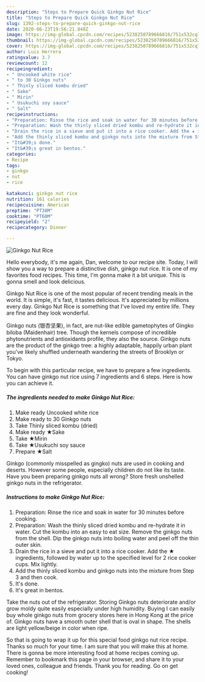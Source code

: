 ```yaml
---
description: "Steps to Prepare Quick Ginkgo Nut Rice"
title: "Steps to Prepare Quick Ginkgo Nut Rice"
slug: 1392-steps-to-prepare-quick-ginkgo-nut-rice
date: 2020-06-23T19:56:21.848Z
image: https://img-global.cpcdn.com/recipes/5238250789666816/751x532cq70/ginkgo-nut-rice-recipe-main-photo.jpg
thumbnail: https://img-global.cpcdn.com/recipes/5238250789666816/751x532cq70/ginkgo-nut-rice-recipe-main-photo.jpg
cover: https://img-global.cpcdn.com/recipes/5238250789666816/751x532cq70/ginkgo-nut-rice-recipe-main-photo.jpg
author: Luis Herrera
ratingvalue: 3.7
reviewcount: 12
recipeingredient:
- " Uncooked white rice"
- " to 30 Ginkgo nuts"
- " Thinly sliced kombu dried"
- " Sake"
- " Mirin"
- " Usukuchi soy sauce"
- " Salt"
recipeinstructions:
- "Preparation: Rinse the rice and soak in water for 30 minutes before cooking."
- "Preparation: Wash the thinly sliced dried kombu and re-hydrate it in water. Cut the kombu into an easy to eat size. Remove the ginkgo nuts from the shell. Dip the ginkgo nuts into boiling water and peel off the thin outer skin."
- "Drain the rice in a sieve and put it into a rice cooker. Add the ★ ingredients, followed by water up to the specified level for 2 rice cooker cups. Mix lightly."
- "Add the thinly sliced kombu and ginkgo nuts into the mixture from Step 3 and then cook."
- "It&#39;s done."
- "It&#39;s great in bentos."
categories:
- Recipe
tags:
- ginkgo
- nut
- rice

katakunci: ginkgo nut rice 
nutrition: 161 calories
recipecuisine: American
preptime: "PT38M"
cooktime: "PT60M"
recipeyield: "2"
recipecategory: Dinner

---
```



![Ginkgo Nut Rice](https://img-global.cpcdn.com/recipes/5238250789666816/751x532cq70/ginkgo-nut-rice-recipe-main-photo.jpg)

Hello everybody, it's me again, Dan, welcome to our recipe site. Today, I will show you a way to prepare a distinctive dish, ginkgo nut rice. It is one of my favorites food recipes. This time, I'm gonna make it a bit unique. This is gonna smell and look delicious.

Ginkgo Nut Rice is one of the most popular of recent trending meals in the world. It is simple, it's fast, it tastes delicious. It's appreciated by millions every day. Ginkgo Nut Rice is something that I've loved my entire life. They are fine and they look wonderful.

Ginkgo nuts (银杏坚果), in fact, are nut-like edible gametophytes of Gingko biloba (Maidenhair) tree. Though the kernels compose of incredible phytonutrients and antioxidants profile, they also the source. Ginkgo nuts are the product of the ginkgo tree: a highly adaptable, happily urban plant you&#39;ve likely shuffled underneath wandering the streets of Brooklyn or Tokyo.


To begin with this particular recipe, we have to prepare a few ingredients. You can have ginkgo nut rice using 7 ingredients and 6 steps. Here is how you can achieve it.

<!--inarticleads1-->

##### The ingredients needed to make Ginkgo Nut Rice:

1. Make ready  Uncooked white rice
1. Make ready  to 30 Ginkgo nuts
1. Take  Thinly sliced kombu (dried)
1. Make ready  ★Sake
1. Take  ★Mirin
1. Take  ★Usukuchi soy sauce
1. Prepare  ★Salt


Ginkgo (commonly misspelled as gingko) nuts are used in cooking and deserts. However some people, especially children do not like its taste. Have you been preparing ginkgo nuts all wrong? Store fresh unshelled ginkgo nuts in the refrigerator. 

<!--inarticleads2-->

##### Instructions to make Ginkgo Nut Rice:

1. Preparation: Rinse the rice and soak in water for 30 minutes before cooking.
1. Preparation: Wash the thinly sliced dried kombu and re-hydrate it in water. Cut the kombu into an easy to eat size. Remove the ginkgo nuts from the shell. Dip the ginkgo nuts into boiling water and peel off the thin outer skin.
1. Drain the rice in a sieve and put it into a rice cooker. Add the ★ ingredients, followed by water up to the specified level for 2 rice cooker cups. Mix lightly.
1. Add the thinly sliced kombu and ginkgo nuts into the mixture from Step 3 and then cook.
1. It&#39;s done.
1. It&#39;s great in bentos.


Take the nuts out of the refrigerator. Storing Ginkgo nuts deteriorate and/or grow moldy quite easily especially under high humidity. Buying I can easily buy whole ginkgo nuts from grocery stores here in Hong Kong at the price of. Ginkgo nuts have a smooth outer shell that is oval in shape. The shells are light yellow/beige in color when ripe. 

So that is going to wrap it up for this special food ginkgo nut rice recipe. Thanks so much for your time. I am sure that you will make this at home. There is gonna be more interesting food at home recipes coming up. Remember to bookmark this page in your browser, and share it to your loved ones, colleague and friends. Thank you for reading. Go on get cooking!
